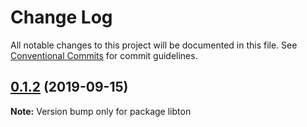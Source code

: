 # Change Log

All notable changes to this project will be documented in this file.
See [Conventional Commits](https://conventionalcommits.org) for commit guidelines.

## [0.1.2](https://github.com/libton-project/libton/compare/libton@0.1.1...libton@0.1.2) (2019-09-15)

**Note:** Version bump only for package libton
